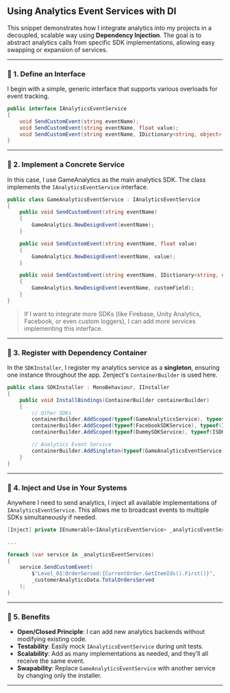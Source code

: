 ## Using Analytics Event Services with DI

This snippet demonstrates how I integrate analytics into my projects in a decoupled, scalable way using **Dependency Injection**. The goal is to abstract analytics calls from specific SDK implementations, allowing easy swapping or expansion of services.

---

### 🔹 1. Define an Interface

I begin with a simple, generic interface that supports various overloads for event tracking.

```csharp
public interface IAnalyticsEventService
{
    void SendCustomEvent(string eventName);
    void SendCustomEvent(string eventName, float value);
    void SendCustomEvent(string eventName, IDictionary<string, object> customField);
}
```

---

### 🔹 2. Implement a Concrete Service

In this case, I use GameAnalytics as the main analytics SDK. The class implements the `IAnalyticsEventService` interface.

```csharp
public class GameAnalyticsEventService : IAnalyticsEventService
{
    public void SendCustomEvent(string eventName)
    {
        GameAnalytics.NewDesignEvent(eventName);
    }

    public void SendCustomEvent(string eventName, float value)
    {
        GameAnalytics.NewDesignEvent(eventName, value);
    }

    public void SendCustomEvent(string eventName, IDictionary<string, object> customField)
    {
        GameAnalytics.NewDesignEvent(eventName, customField);
    }
}
```

> If I want to integrate more SDKs (like Firebase, Unity Analytics, Facebook, or even custom loggers), I can add more services implementing this interface.

---

### 🔹 3. Register with Dependency Container

In the `SDKInstaller`, I register my analytics service as a **singleton**, ensuring one instance throughout the app. Zenject's `ContainerBuilder` is used here.

```csharp
public class SDKInstaller : MonoBehaviour, IInstaller
{
    public void InstallBindings(ContainerBuilder containerBuilder)
    {
        // Other SDKs
        containerBuilder.AddScoped(typeof(GameAnalyticsService), typeof(ISDKService));
        containerBuilder.AddScoped(typeof(FacebookSDKService), typeof(ISDKService));
        containerBuilder.AddScoped(typeof(DummySDKService), typeof(ISDKService));

        // Analytics Event Service
        containerBuilder.AddSingleton(typeof(GameAnalyticsEventService), typeof(IAnalyticsEventService));
    }
}
```

---

### 🔹 4. Inject and Use in Your Systems

Anywhere I need to send analytics, I inject all available implementations of `IAnalyticsEventService`. This allows me to broadcast events to multiple SDKs simultaneously if needed.

```csharp
[Inject] private IEnumerable<IAnalyticsEventService> _analyticsEventServices;

...

foreach (var service in _analyticsEventServices)
{
    service.SendCustomEvent(
        $"Level_01:OrderServed:{CurrentOrder.GetItemIds().First()}",
        _customerAnalyticsData.TotalOrdersServed
    );
}
```

---

### 🔹 5. Benefits

- **Open/Closed Principle**: I can add new analytics backends without modifying existing code.
- **Testability**: Easily mock `IAnalyticsEventService` during unit tests.
- **Scalability**: Add as many implementations as needed, and they’ll all receive the same event.
- **Swapability**: Replace `GameAnalyticsEventService` with another service by changing only the installer.

---
